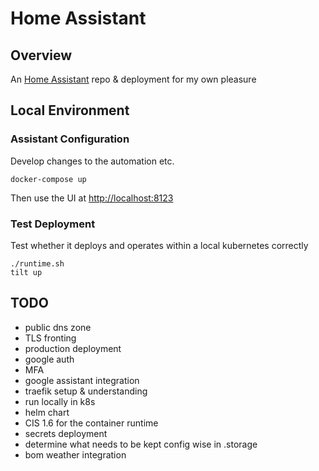 # Home Assistant

## Overview

An [Home Assistant](https://www.home-assistant.io) repo & deployment for my own pleasure

## Local Environment

### Assistant Configuration

Develop changes to the automation etc.
```
docker-compose up
```
Then use the UI at [http://localhost:8123](http://localhost:8123)

### Test Deployment

Test whether it deploys and operates within a local kubernetes correctly
```
./runtime.sh
tilt up
```

## TODO

- public dns zone
- TLS fronting
- production deployment
- google auth
- MFA
- google assistant integration
- traefik setup & understanding
- run locally in k8s
- helm chart
- CIS 1.6 for the container runtime
- secrets deployment
- determine what needs to be kept config wise in .storage
- bom weather integration
